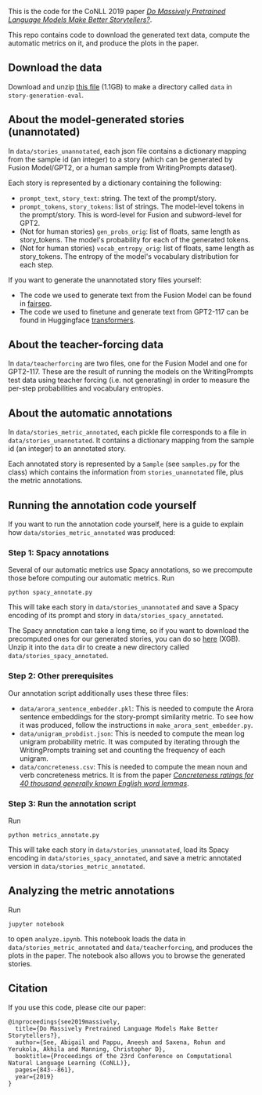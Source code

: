 This is the code for the CoNLL 2019 paper _[Do Massively Pretrained Language Models Make Better Storytellers?](https://www.aclweb.org/anthology/K19-1079.pdf)_.

This repo contains code to download the generated text data, compute the automatic metrics on it, and produce the plots in the paper.

## Download the data

Download and unzip [this file](https://nlp.stanford.edu/data/gpt_analysis/data.zip) (1.1GB) to make a directory called `data` in `story-generation-eval`.

## About the model-generated stories (unannotated)

In `data/stories_unannotated`, each json file contains a dictionary mapping from the sample id (an integer) to a story (which can be generated by Fusion Model/GPT2, or a human sample from WritingPrompts dataset).

Each story is represented by a dictionary containing the following:
- `prompt_text`, `story_text`: string. The text of the prompt/story.
- `prompt_tokens`, `story_tokens`: list of strings. The model-level tokens in the prompt/story. This is word-level for Fusion and subword-level for GPT2.
- (Not for human stories) `gen_probs_orig`: list of floats, same length as story_tokens. The model's probability for each of the generated tokens. 
- (Not for human stories) `vocab_entropy_orig`: list of floats, same length as story_tokens. The entropy of the model's vocabulary distribution for each step.

If you want to generate the unannotated story files yourself:
- The code we used to generate text from the Fusion Model can be found in [fairseq](https://github.com/pytorch/fairseq/tree/master/examples/stories).
- The code we used to finetune and generate text from GPT2-117 can be found in Huggingface [transformers](https://github.com/huggingface/transformers).

## About the teacher-forcing data

In `data/teacherforcing` are two files, one for the Fusion Model and one for GPT2-117.
These are the result of running the models on the WritingPrompts test data using teacher forcing (i.e. not generating) in order to measure the per-step probabilities and vocabulary entropies. 

## About the automatic annotations

In `data/stories_metric_annotated`, each pickle file corresponds to a file in `data/stories_unannotated`. It contains a dictionary mapping from the sample id (an integer) to an annotated story.

Each annotated story is represented by a `Sample` (see `samples.py` for the class) which contains the information from `stories_unannotated` file, plus the metric annotations.

## Running the annotation code yourself

If you want to run the annotation code yourself, here is a guide to explain how `data/stories_metric_annotated` was produced:

### Step 1: Spacy annotations
Several of our automatic metrics use Spacy annotations, so we precompute those before computing our automatic metrics. Run 
```
python spacy_annotate.py
```
This will take each story in `data/stories_unannotated` and save a Spacy encoding of its prompt and story in `data/stories_spacy_annotated`.

The Spacy annotation can take a long time, so if you want to download the precomputed ones for our generated stories, you can do so [here]() (XGB). Unzip it into the `data` dir to create a new directory called `data/stories_spacy_annotated`.

### Step 2: Other prerequisites

Our annotation script additionally uses these three files:
- `data/arora_sentence_embedder.pkl`: This is needed to compute the Arora sentence embeddings for the story-prompt similarity metric. To see how it was produced, follow the instructions in `make_arora_sent_embedder.py`.
- `data/unigram_probdist.json`: This is needed to compute the mean log unigram probability metric. It was computed by iterating through the WritingPrompts training set and counting the frequency of each unigram.
- `data/concreteness.csv`: This is needed to compute the mean noun and verb concreteness metrics. It is from the paper _[Concreteness ratings for 40 thousand generally known English word lemmas](https://link.springer.com/article/10.3758/s13428-013-0403-5)_.

### Step 3: Run the annotation script

Run 
```
python metrics_annotate.py
```
This will take each story in `data/stories_unannotated`, load its Spacy encoding in `data/stories_spacy_annotated`, and save a metric annotated version in `data/stories_metric_annotated`.

## Analyzing the metric annotations

Run 
```
jupyter notebook
``` 
to open `analyze.ipynb`. This notebook loads the data in `data/stories_metric_annotated` and `data/teacherforcing`, and produces the plots in the paper. The notebook also allows you to browse the generated stories.

## Citation

If you use this code, please cite our paper:
```
@inproceedings{see2019massively,
  title={Do Massively Pretrained Language Models Make Better Storytellers?},
  author={See, Abigail and Pappu, Aneesh and Saxena, Rohun and Yerukola, Akhila and Manning, Christopher D},
  booktitle={Proceedings of the 23rd Conference on Computational Natural Language Learning (CoNLL)},
  pages={843--861},
  year={2019}
}
```
